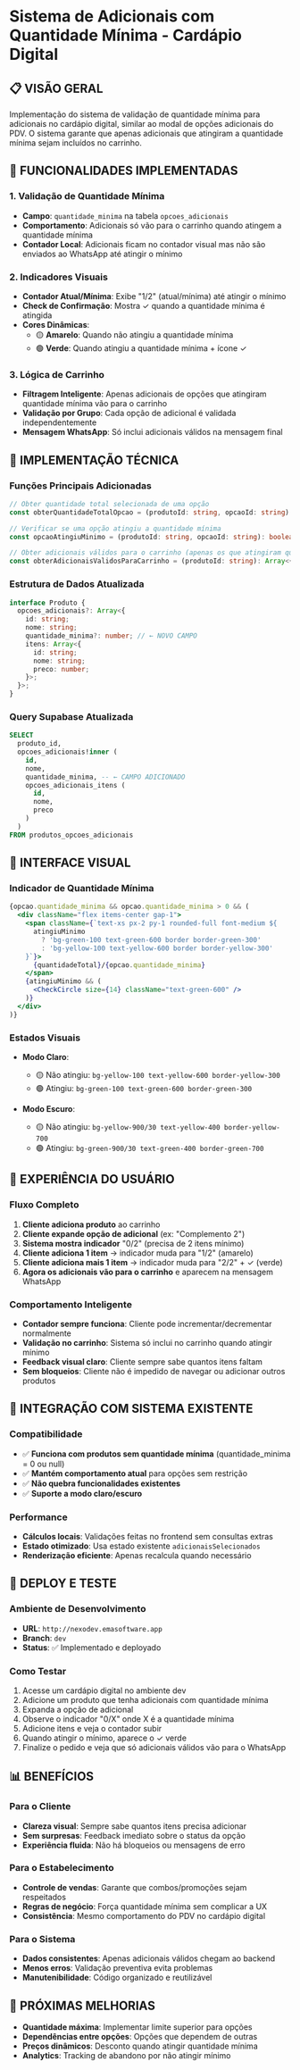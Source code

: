 # Sistema de Adicionais com Quantidade Mínima - Cardápio Digital

## 📋 **VISÃO GERAL**

Implementação do sistema de validação de quantidade mínima para adicionais no cardápio digital, similar ao modal de opções adicionais do PDV. O sistema garante que apenas adicionais que atingiram a quantidade mínima sejam incluídos no carrinho.

## 🎯 **FUNCIONALIDADES IMPLEMENTADAS**

### **1. Validação de Quantidade Mínima**
- **Campo**: `quantidade_minima` na tabela `opcoes_adicionais`
- **Comportamento**: Adicionais só vão para o carrinho quando atingem a quantidade mínima
- **Contador Local**: Adicionais ficam no contador visual mas não são enviados ao WhatsApp até atingir o mínimo

### **2. Indicadores Visuais**
- **Contador Atual/Mínima**: Exibe "1/2" (atual/mínima) até atingir o mínimo
- **Check de Confirmação**: Mostra ✓ quando a quantidade mínima é atingida
- **Cores Dinâmicas**:
  - 🟡 **Amarelo**: Quando não atingiu a quantidade mínima
  - 🟢 **Verde**: Quando atingiu a quantidade mínima + ícone ✓

### **3. Lógica de Carrinho**
- **Filtragem Inteligente**: Apenas adicionais de opções que atingiram quantidade mínima vão para o carrinho
- **Validação por Grupo**: Cada opção de adicional é validada independentemente
- **Mensagem WhatsApp**: Só inclui adicionais válidos na mensagem final

## 🔧 **IMPLEMENTAÇÃO TÉCNICA**

### **Funções Principais Adicionadas**

```typescript
// Obter quantidade total selecionada de uma opção
const obterQuantidadeTotalOpcao = (produtoId: string, opcaoId: string): number

// Verificar se uma opção atingiu a quantidade mínima
const opcaoAtingiuMinimo = (produtoId: string, opcaoId: string): boolean

// Obter adicionais válidos para o carrinho (apenas os que atingiram quantidade mínima)
const obterAdicionaisValidosParaCarrinho = (produtoId: string): Array<{...}>
```

### **Estrutura de Dados Atualizada**

```typescript
interface Produto {
  opcoes_adicionais?: Array<{
    id: string;
    nome: string;
    quantidade_minima?: number; // ← NOVO CAMPO
    itens: Array<{
      id: string;
      nome: string;
      preco: number;
    }>;
  }>;
}
```

### **Query Supabase Atualizada**

```sql
SELECT 
  produto_id,
  opcoes_adicionais!inner (
    id,
    nome,
    quantidade_minima, -- ← CAMPO ADICIONADO
    opcoes_adicionais_itens (
      id,
      nome,
      preco
    )
  )
FROM produtos_opcoes_adicionais
```

## 🎨 **INTERFACE VISUAL**

### **Indicador de Quantidade Mínima**
```jsx
{opcao.quantidade_minima && opcao.quantidade_minima > 0 && (
  <div className="flex items-center gap-1">
    <span className={`text-xs px-2 py-1 rounded-full font-medium ${
      atingiuMinimo
        ? 'bg-green-100 text-green-600 border border-green-300'
        : 'bg-yellow-100 text-yellow-600 border border-yellow-300'
    }`}>
      {quantidadeTotal}/{opcao.quantidade_minima}
    </span>
    {atingiuMinimo && (
      <CheckCircle size={14} className="text-green-600" />
    )}
  </div>
)}
```

### **Estados Visuais**
- **Modo Claro**:
  - 🟡 Não atingiu: `bg-yellow-100 text-yellow-600 border-yellow-300`
  - 🟢 Atingiu: `bg-green-100 text-green-600 border-green-300`

- **Modo Escuro**:
  - 🟡 Não atingiu: `bg-yellow-900/30 text-yellow-400 border-yellow-700`
  - 🟢 Atingiu: `bg-green-900/30 text-green-400 border-green-700`

## 📱 **EXPERIÊNCIA DO USUÁRIO**

### **Fluxo Completo**
1. **Cliente adiciona produto** ao carrinho
2. **Cliente expande opção de adicional** (ex: "Complemento 2")
3. **Sistema mostra indicador** "0/2" (precisa de 2 itens mínimo)
4. **Cliente adiciona 1 item** → indicador muda para "1/2" (amarelo)
5. **Cliente adiciona mais 1 item** → indicador muda para "2/2" + ✓ (verde)
6. **Agora os adicionais vão para o carrinho** e aparecem na mensagem WhatsApp

### **Comportamento Inteligente**
- **Contador sempre funciona**: Cliente pode incrementar/decrementar normalmente
- **Validação no carrinho**: Sistema só inclui no carrinho quando atingir mínimo
- **Feedback visual claro**: Cliente sempre sabe quantos itens faltam
- **Sem bloqueios**: Cliente não é impedido de navegar ou adicionar outros produtos

## 🔄 **INTEGRAÇÃO COM SISTEMA EXISTENTE**

### **Compatibilidade**
- ✅ **Funciona com produtos sem quantidade mínima** (quantidade_minima = 0 ou null)
- ✅ **Mantém comportamento atual** para opções sem restrição
- ✅ **Não quebra funcionalidades existentes**
- ✅ **Suporte a modo claro/escuro**

### **Performance**
- **Cálculos locais**: Validações feitas no frontend sem consultas extras
- **Estado otimizado**: Usa estado existente `adicionaisSelecionados`
- **Renderização eficiente**: Apenas recalcula quando necessário

## 🚀 **DEPLOY E TESTE**

### **Ambiente de Desenvolvimento**
- **URL**: `http://nexodev.emasoftware.app`
- **Branch**: `dev`
- **Status**: ✅ Implementado e deployado

### **Como Testar**
1. Acesse um cardápio digital no ambiente dev
2. Adicione um produto que tenha adicionais com quantidade mínima
3. Expanda a opção de adicional
4. Observe o indicador "0/X" onde X é a quantidade mínima
5. Adicione itens e veja o contador subir
6. Quando atingir o mínimo, aparece o ✓ verde
7. Finalize o pedido e veja que só adicionais válidos vão para o WhatsApp

## 📊 **BENEFÍCIOS**

### **Para o Cliente**
- **Clareza visual**: Sempre sabe quantos itens precisa adicionar
- **Sem surpresas**: Feedback imediato sobre o status da opção
- **Experiência fluida**: Não há bloqueios ou mensagens de erro

### **Para o Estabelecimento**
- **Controle de vendas**: Garante que combos/promoções sejam respeitados
- **Regras de negócio**: Força quantidade mínima sem complicar a UX
- **Consistência**: Mesmo comportamento do PDV no cardápio digital

### **Para o Sistema**
- **Dados consistentes**: Apenas adicionais válidos chegam ao backend
- **Menos erros**: Validação preventiva evita problemas
- **Manutenibilidade**: Código organizado e reutilizável

## 🔮 **PRÓXIMAS MELHORIAS**

- **Quantidade máxima**: Implementar limite superior para opções
- **Dependências entre opções**: Opções que dependem de outras
- **Preços dinâmicos**: Desconto quando atingir quantidade mínima
- **Analytics**: Tracking de abandono por não atingir mínimo

